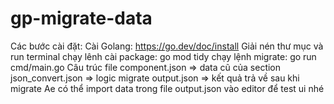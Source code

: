 # gp-migrate-data

Các bước cài đặt:
Cài Golang: https://go.dev/doc/install
Giải nén thư mục và run terminal
chạy lênh cài package: go mod tidy
chạy lệnh migrate: go run cmd/main.go
Câu trúc file
component.json => data cũ của section
json_convert.json => logic migrate
output.json => kết quả trả về sau khi migrate
Ae có thể import data trong file output.json vào editor để test ui nhé
